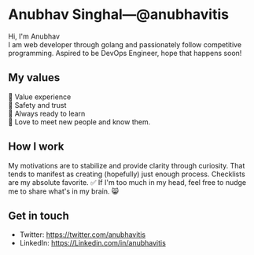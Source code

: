 # Anubhav Singhal—@anubhavitis
Hi, I'm Anubhav<br>
I am web developer through golang and passionately follow competitive programming. Aspired to be DevOps Engineer, hope that happens soon!

## My values
🌟 Value experience<br>
💖 Safety and trust<br>
🍏 Always ready to learn<br>
🙌 Love to meet new people and know them.

## How I work
My motivations are to stabilize and provide clarity through curiosity. That tends to manifest as creating (hopefully) just enough process. Checklists are my absolute favorite. ✅ If I'm too much in my head, feel free to nudge me to share what's in my brain. 😸

## Get in touch
- Twitter: https://twitter.com/anubhavitis
- LinkedIn: https://Linkedin.com/in/anubhavitis
